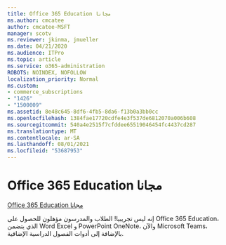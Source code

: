 ```yaml
---
title: Office 365 Education مجانا
ms.author: cmcatee
author: cmcatee-MSFT
manager: scotv
ms.reviewer: jkinma, jmueller
ms.date: 04/21/2020
ms.audience: ITPro
ms.topic: article
ms.service: o365-administration
ROBOTS: NOINDEX, NOFOLLOW
localization_priority: Normal
ms.custom:
- commerce_subscriptions
- "1426"
- "1500009"
ms.assetid: 8e48c645-8df6-4fb5-8da6-f13b0a3bb0cc
ms.openlocfilehash: 1384fae17720cdfe4e3f537de6812070a006b608
ms.sourcegitcommit: 540a4e2515f7cfddee65519046454fc4437cd287
ms.translationtype: MT
ms.contentlocale: ar-SA
ms.lasthandoff: 08/01/2021
ms.locfileid: "53687953"
---
```

# <a name="office-365-education-for-free"></a>Office 365 Education مجانا

[Office 365 Education مجانا](https://products.office.com/student/office-in-education?ms.officeurl=students)
  
إنه ليس تجريبيا! الطلاب والمدرسون مؤهلون للحصول على Office 365 Education، الذي يتضمن Word Excel و PowerPoint OneNote، والآن Microsoft Teams، بالإضافة إلى أدوات الفصول الدراسية الإضافية.